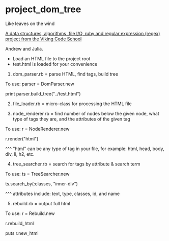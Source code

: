 # project_dom_tree
Like leaves on the wind

[A data structures, algorithms, file I/O, ruby and regular expression (regex) project from the Viking Code School](http://www.vikingcodeschool.com)

Andrew and Julia.

* Load an HTML file to the project root
* test.html is loaded for your convenience

1. dom_parser.rb = parse HTML, find tags, build tree

  To use:
  parser = DomParser.new
  
  print parser.build_tree("../test.html")

2. file_loader.rb = micro-class for processing the HTML file

3. node_renderer.rb = find number of nodes below the given node, what type of tags they are, and the attributes of the given tag
  
  To use:
  r = NodeRenderer.new

  r.render("html") 

  ^^^ "html" can be any type of tag in your file, for example: html, head, body, div, li, h2, etc.


4. tree_searcher.rb = search for tags by attribute & search term

  To use:
  ts = TreeSearcher.new
  
  ts.search_by(:classes, "inner-div")

  ^^^ attributes include: text, type, classes, id, and name


5. rebuild.rb = output full html

  To use:
  r = Rebuild.new
  
  r.rebuild_html
  
  puts r.new_html

  
